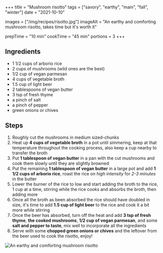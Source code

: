 +++
title = "Mushroom risotto"
tags = ["savory", "earthy", "main", "fall", "winter"]
date = "2021-10-10"

images = ["/img/recipes/risotto.jpg"]
imageAlt = "An earthy and comforting mushroom risotto, takes time but it's worth it"

prepTime = "10 min"
cookTime = "45 min"
portions = 3
+++

<div class="recipe-content">
<div class="ingredients">

## Ingredients

- 1 1/2 cups of arborio rice
- 2 cups of mushrooms (wild ones are the best)
- 1/2 cup of vegan parmesan
- 4 cups of vegetable broth
- 1.5 cup of light beer
- 2 tablespoons of vegan butter
- 3 tsp of fresh thyme
- a pinch of salt
- a pinch of pepper
- green onions or chives

</div>
<div class="steps">

## Steps

1. Roughly cut the mushrooms in medium sized-chunks
2. Heat up **4 cups of vegetable broth** in a pot until simmering, keep at that temperature throughout the cooking process, also keep a cup nearby to transfer the broth
3. Put **1 tablespoon of vegan butter** in a pan with the cut mushrooms and cook them slowly until they are slightly browned
4. Put the remaining **1 tablespoon of vegan butter** in a large pot and add **1 1/2 cups of arborio rice**, roast the rice on *high intensity* for *2-3 minutes* in the butter
5. Lower the burner of the rice to low and start adding the broth to the rice, 1 cup at a time, stirring while the rice cooks and absorbs the broth, then adding more
6. Once all the broth as been absorbed the rice should have doubled in size, it's time to add **1.5 cup of light beer** to the rice and cook it a bit more while stirring
7. Once the beer has absorbed, turn off the heat and add **3 tsp of fresh thyme**, **the cooked mushrooms**, **1/2 cup of vegan parmesan**, and some **salt and pepper to taste**, mix well to incorporate all the ingredients
8. Serve with some **chopped green onions or chives** and the leftover from the beer used to cook the risotto, enjoy!

</div>
</div>

![An earthy and comforting mushroom risotto](/img/recipes/risotto.jpg)
